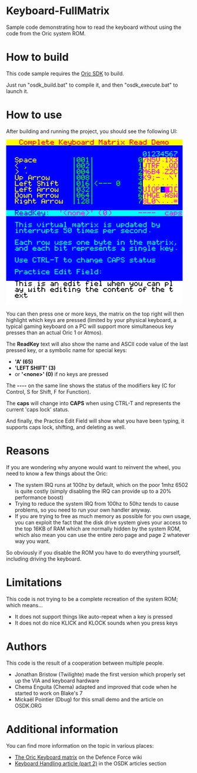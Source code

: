# Keyboard-FullMatrix
Sample code demonstrating how to read the keyboard without using the code from the Oric system ROM.

# How to build
This code sample requires the [Oric SDK](https://osdk.org/index.php?page=download) to build.

Just run "osdk_build.bat" to compile it, and then "osdk_execute.bat" to launch it.

# How to use
After building and running the project, you should see the following UI:

![Screenshot of the Keyboard Matrix sample code](screenshot.png)

You can then press one or more keys, the matrix on the top right will then highlight which keys are pressed (limited by your physical keyboard, a typical gaming keyboard on a PC will support more simultaneous key presses than an actual Oric 1 or Atmos).

The **ReadKey** text will also show the name and ASCII code value of the last pressed key, or a symbolic name for special keys:
- **'A' (65)**
- **'LEFT SHIFT' (3)**
- or **'\<none\>' (0)** if no keys are pressed

The **----** on the same line shows the status of the modifiers key (C for Control, S for Shift, F for Function).

The **caps** will change into **CAPS** when using CTRL-T and represents the current 'caps lock' status.

And finally, the Practice Edit Field will show what you have been typing, it supports caps lock, shifting, and deleting as well.

# Reasons
If you are wondering why anyone would want to reinvent the wheel, you need to know a few things about the Oric:
- The system IRQ runs at 100hz by default, which on the poor 1mhz 6502 is quite costly (simply disabling the IRQ can provide up to a 20% performance boost)
- Trying to reduce the system IRQ from 100hz to 50hz tends to cause problems, so you need to run your own handler anyway.
- If you are trying to free as much memory as possible for you own usage, you can exploit the fact that the disk drive system gives your access to the top 16KB of RAM which are normally hidden by the system ROM, which also mean you can use the entire zero page and page 2 whatever way you want.

So obviously if you disable the ROM you have to do everything yourself, including driving the keyboard.

# Limitations
This code is not trying to be a complete recreation of the system ROM; which means...
- It does not support things like auto-repeat when a key is pressed
- It does not do nice KLICK and KLOCK sounds when you press keys

# Authors
This code is the result of a cooperation between multiple people.
- Jonathan Bristow (Twilighte) made the first version which properly set up the VIA and keyboard hardware
- Chema Enguita (Chema) adapted and improved that code when he started to work on Blake's 7
- Mickaël Pointier (Dbug) for this small demo and the article on OSDK.ORG

# Additional information
You can find more information on the topic in various places:
- [The Oric Keyboard matrix](https://wiki.defence-force.org/doku.php?id=oric:hardware:oric_keyboard) on the Defence Force wiki
- [Keyboard Handling article (part 2)](https://osdk.org/index.php?page=articles&ref=ART20) in the OSDK articles section

